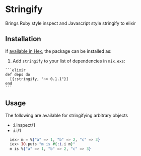 # Stringify

Brings Ruby style inspect and Javascript style stringify to elixir

## Installation

If [available in Hex](https://hex.pm/docs/publish), the package can be installed as:

  1. Add `stringify` to your list of dependencies in `mix.exs`:

    ```elixir
    def deps do
      [{:stringify, "~> 0.1.1"}]
    end
    ```

## Usage

The following are available for stringifying arbitrary objects

* :i.inspect/1
* :i.i/1


```elixir
  iex> m = %{"a" => 1, "b" => 2, "c" => 3}
  iex> IO.puts "m is #{:i.i m}"
  m is %{"a" => 1, "b" => 2, "c" => 3}
```
